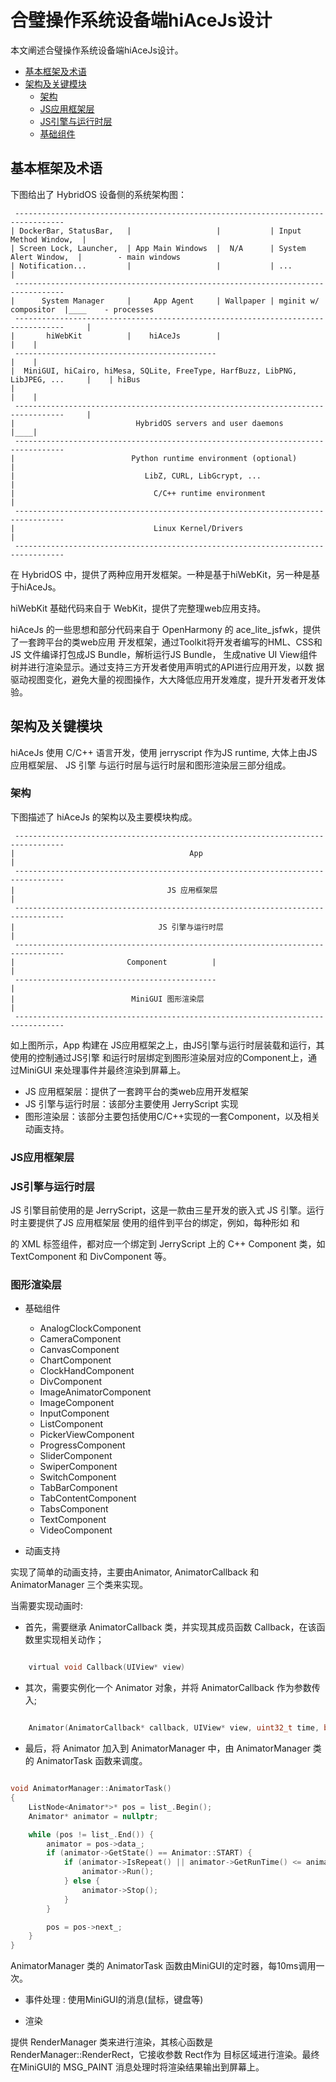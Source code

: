 # 合璧操作系统设备端hiAceJs设计


本文阐述合璧操作系统设备端hiAceJs设计。

- [基本框架及术语](#基本框架及术语)
- [架构及关键模块](#架构及关键模块)
   + [架构](#架构)
   + [JS应用框架层](#JS应用框架层)
   + [JS引擎与运行时层](#JS引擎与运行时层)
   + [基础组件](#基础组件)


## 基本框架及术语

下图给出了 HybridOS 设备侧的系统架构图：

```
 ---------------------------------------------------------------------------------
| DockerBar, StatusBar,   |                   |           | Input Method Window,  |
| Screen Lock, Launcher,  | App Main Windows  |  N/A      | System Alert Window,  |        - main windows
| Notification...         |                   |           | ...                   |
 ---------------------------------------------------------------------------------
|      System Manager     |     App Agent     | Wallpaper | mginit w/ compositor  |____    - processes
 ---------------------------------------------------------------------------------     |
|       hiWebKit          |    hiAceJs        |                                   |    |
 ---------------------------------------------                                    |    |
|  MiniGUI, hiCairo, hiMesa, SQLite, FreeType, HarfBuzz, LibPNG, LibJPEG, ...     |    | hiBus
|                                                                                 |    |
 ---------------------------------------------------------------------------------     |
|                           HybridOS servers and user daemons                     |____|
 ---------------------------------------------------------------------------------
|                          Python runtime environment (optional)                  |
|                             LibZ, CURL, LibGcrypt, ...                          |
|                               C/C++ runtime environment                         |
 ---------------------------------------------------------------------------------
|                               Linux Kernel/Drivers                              |
 ---------------------------------------------------------------------------------
```

在 HybridOS 中，提供了两种应用开发框架。一种是基于hiWebKit，另一种是基于hiAceJs。

hiWebKit 基础代码来自于 WebKit，提供了完整理web应用支持。

hiAceJs 的一些思想和部分代码来自于 OpenHarmony 的 ace_lite_jsfwk，提供了一套跨平台的类web应用
开发框架，通过Toolkit将开发者编写的HML、CSS和JS 文件编译打包成JS Bundle，解析运行JS Bundle，
生成native UI View组件树并进行渲染显示。通过支持三方开发者使用声明式的API进行应用开发，以数
据驱动视图变化，避免大量的视图操作，大大降低应用开发难度，提升开发者开发体验。


## 架构及关键模块

hiAceJs 使用 C/C++ 语言开发，使用 jerryscript 作为JS runtime, 大体上由JS 应用框架层、 JS 引擎
与运行时层与运行时层和图形渲染层三部分组成。

### 架构

下图描述了 hiAceJs 的架构以及主要模块构成。

```
 ---------------------------------------------------------------------------------
|                                       App                                       |
 ---------------------------------------------------------------------------------
|                                  JS 应用框架层                                  |
 ---------------------------------------------------------------------------------
|                                JS 引擎与运行时层                                |
 ---------------------------------------------------------------------------------
|                         Component          |                                    |
 ---------------------------------------------                                    |
|                          MiniGUI 图形渲染层                                     |
 ---------------------------------------------------------------------------------
```


如上图所示，App 构建在 JS应用框架之上，由JS引擎与运行时层装载和运行，其使用的控制通过JS引擎
和运行时层绑定到图形渲染层对应的Component上，通过MiniGUI 来处理事件并最终渲染到屏幕上。

- JS 应用框架层：提供了一套跨平台的类web应用开发框架
- JS 引擎与运行时层：该部分主要使用 JerryScript 实现
- 图形渲染层：该部分主要包括使用C/C++实现的一套Component，以及相关动画支持。


### JS应用框架层 



### JS引擎与运行时层 

JS 引擎目前使用的是 JerryScript，这是一款由三星开发的嵌入式 JS 引擎。运行时主要提供了JS 应用框架层
使用的组件到平台的绑定，例如，每种形如 <text> 和 <div> 的 XML 标签组件，都对应一个绑定到 JerryScript 
上的 C++ Component 类，如 TextComponent 和 DivComponent 等。


### 图形渲染层

* 基础组件
  - AnalogClockComponent
  - CameraComponent
  - CanvasComponent
  - ChartComponent
  - ClockHandComponent
  - DivComponent
  - ImageAnimatorComponent
  - ImageComponent
  - InputComponent
  - ListComponent
  - PickerViewComponent
  - ProgressComponent
  - SliderComponent
  - SwiperComponent
  - SwitchComponent
  - TabBarComponent
  - TabContentComponent
  - TabsComponent
  - TextComponent
  - VideoComponent

* 动画支持

实现了简单的动画支持，主要由Animator, AnimatorCallback 和 AnimatorManager 三个类来实现。

当需要实现动画时:
-  首先，需要继承 AnimatorCallback 类，并实现其成员函数 Callback，在该函数里实现相关动作； 

```c

    virtual void Callback(UIView* view)

```

-  其次，需要实例化一个 Animator 对象，并将 AnimatorCallback 作为参数传入;

```c

    Animator(AnimatorCallback* callback, UIView* view, uint32_t time, bool repeat)

```

-  最后，将 Animator 加入到 AnimatorManager 中，由 AnimatorManager 类的 AnimatorTask 函数来调度。

```c

void AnimatorManager::AnimatorTask()
{
    ListNode<Animator*>* pos = list_.Begin();
    Animator* animator = nullptr;

    while (pos != list_.End()) {
        animator = pos->data_;
        if (animator->GetState() == Animator::START) {
            if (animator->IsRepeat() || animator->GetRunTime() <= animator->GetTime()) {
                animator->Run();
            } else {
                animator->Stop();
            }
        }

        pos = pos->next_;
    }
}

```


AnimatorManager 类的 AnimatorTask 函数由MiniGUI的定时器，每10ms调用一次。

* 事件处理 : 使用MiniGUI的消息(鼠标，键盘等)

* 渲染

提供 RenderManager 类来进行渲染，其核心函数是 RenderManager::RenderRect，它接收参数 Rect作为
目标区域进行渲染。最终在MiniGUI的 MSG_PAINT 消息处理时将渲染结果输出到屏幕上。
 
